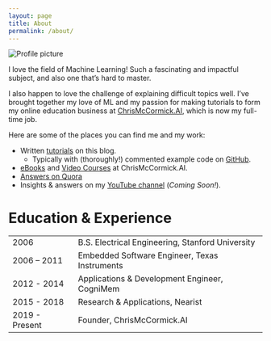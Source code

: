 ```yaml
---
layout: page
title: About
permalink: /about/
---
```


![Profile picture][profile_pic]

I love the field of Machine Learning! Such a fascinating and impactful subject, and also one that’s hard to master. 

I also happen to love the challenge of explaining difficult topics well. I’ve brought together my love of ML and my passion for making tutorials to form my online education business at [ChrisMcCormick.AI](https://www.chrismccormick.ai), which is now my full-time job. 

Here are some of the places you can find me and my work:

* Written [tutorials](http://www.mccormickml.com/tutorials/) on this blog.
    * Typically with (thoroughly!) commented example code on [GitHub](http://github.com/chrisjmccormick/).
* [eBooks](http://bit.ly/2X8tcXE) and [Video Courses](https://www.chrismccormick.ai/word2vec-the-course) at ChrisMcCormick.AI. 
* [Answers on Quora](https://www.quora.com/profile/Chris-McCormick-12)
* Insights & answers on my [YouTube channel](https://www.youtube.com/channel/UCoRX98PLOsaN8PtekB9kWrw/) (*Coming Soon!*).

Education & Experience
======================

<table>
  <tr><td>2006</td><td>B.S. Electrical Engineering, Stanford University</td></tr>
  <tr><td>2006 – 2011</td><td>Embedded Software Engineer, Texas Instruments</td></tr>
  <tr><td>2012 - 2014</td><td>Applications & Development Engineer, CogniMem</td></tr>
  <tr><td>2015 - 2018</td><td>Research & Applications, Nearist</td></tr>
  <tr><td>2019 - Present</td><td>Founder, ChrisMcCormick.AI</td></tr>
</table>

[profile_pic]: https://chrisjmccormick.files.wordpress.com/2012/12/chrisprofile_portrait_300px.jpg
